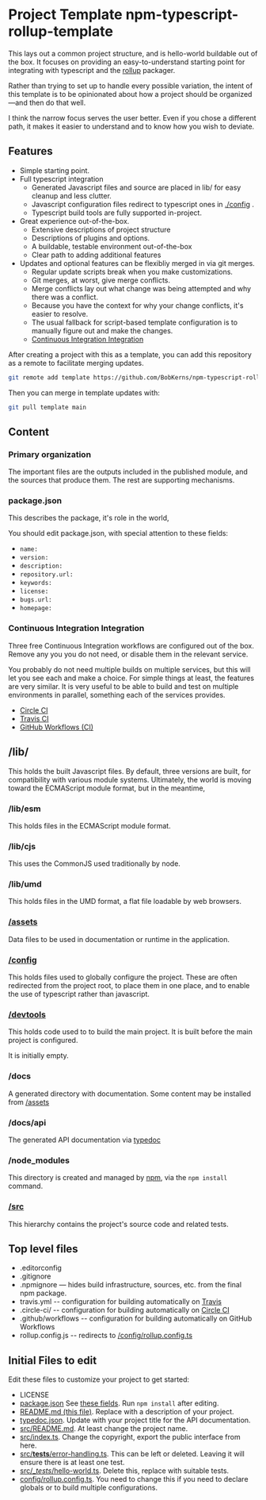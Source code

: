 # Project Template npm-typescript-rollup-template

This lays out a common project structure, and is hello-world buildable out of the box.
It focuses on providing an easy-to-understand starting point for integrating
with typescript and the [rollup](https://www.rollupjs.org) packager.

Rather than trying to set up to handle every possible variation, the intent of this
template is to be opinionated about how a project should be organized—and then do that well.

I think the narrow focus serves the user better. Even if you chose a different path,
it makes it easier to understand and to know how you wish to deviate.

## Features

* Simple starting point.
* Full typescript integration
  * Generated Javascript files and source are placed in lib/ for easy cleanup and less clutter.
  * Javascript configuration files redirect to typescript ones in [./config](config/README.md) .
  * Typescript build tools are fully supported in-project.
* Great experience out-of-the-box.
  * Extensive descriptions of project structure
  * Descriptions of plugins and options.
  * A buildable, testable environment out-of-the-box
  * Clear path to adding additional features
* Updates and optional features can be flexibliy merged in via git merges.
  * Regular update scripts break when you make customizations.
  * Git merges, at worst, give merge conflicts.
  * Merge conflicts lay out what change was being attempted and why there was a conflict.
  * Because you have the context for why your change conflicts, it's easier to resolve.
  * The usual fallback for script-based template configuration is to manually figure out and make the changes.
  * [Continuous Integration Integration](#continuous-integration-integration)

After creating a project with this as a template, you can add this repository as a remote to facilitate merging updates.

```bash
git remote add template https://github.com/BobKerns/npm-typescript-rollup-template.git
```

Then you can merge in template updates with:

```bash
git pull template main
```

## Content

### Primary organization

The important files are the outputs included in the published module, and the sources that
produce them. The rest are supporting mechanisms.

### <a name='package.json'></a>package.json

This describes the package, it's role in the world,

You should edit package.json, with special attention to these fields:

* `name:`
* `version:`
* `description:`
* `repository.url:`
* `keywords:`
* `license:`
* `bugs.url:`
* `homepage:`

### Continuous Integration Integration

Three free Continuous Integration workflows are configured out of the box.  Remove any you
you do not need, or disable them in the relevant service.

You probably do not need multiple builds on multiple services, but this will let you see each and make a choice.
For simple things at least, the features are very similar. It is very useful to be able to build and test on multiple
environments in parallel, something each of the services provides.

* [Circle CI](https://circleci.com)
* [Travis CI](https://travis-ci.com)
* [GitHub Workflows (CI)](https://github.com)

## /lib/

This holds the built Javascript files. By default, three versions are built, for compatibility with various module systems.
Ultimately, the world is moving toward the ECMAScript module format, but in the meantime,

### /lib/esm

This holds files in the ECMAScript module format.

### /lib/cjs

This uses the CommonJS used traditionally by node.

### /lib/umd

This holds files in the UMD format, a flat file loadable by web browsers.

### [/assets](/assets/README.md)

Data files to be used in documentation or runtime in the application.

### [/config](/config/README.md)

This holds files used to globally configure the project. These are often redirected from the project root,
to place them in one place, and to enable the use of typescript rather than javascript.

### [/devtools](/devtools/README.md)

This holds code used to to build the main project. It is built before the main project is configured.

It is initially empty.

### /docs

A generated directory with documentation. Some content may be installed from [/assets](/assets/README.md)

### /docs/api

The generated API documentation via [typedoc](https://typedoc.org)

### /node_modules

This directory is created and managed by [npm](https://npmjs.com), via the `npm install` command.

### [/src](/src/README.md)

This hierarchy contains the project's source code and related tests.

## Top level files

* .editorconfig
* .gitignore
* .npmignore — hides build infrastructure, sources, etc. from the final npm package.
* travis.yml -- configuration for building automatically on [Travis](https://travis-ci.com/)
* .circle-ci/ -- configuration for building automatically on [Circle CI](https://circleci.com)
* .github/workflows -- configuration for building automatically on GitHub Workflows
* rollup.config.js -- redirects to [/config/rollup.config.ts](/config/rollup.config.ts)

## Initial Files to edit

Edit these files to customize your project to get started:

* LICENSE
* [package.json](package.json) See [these fields](#package.json). Run `npm install` after editing.
* [README.md (this file)](README.md). Replace with a description of your project.
* [typedoc.json](typedoc.json). Update with your project title for the API documentation.
* [src/README.md](src/README.md). At least change the project name.
* [src/index.ts](src/index.ts). Change the copyright, export the public interface from here.
* [src/__tests__/error-handling.ts](src/_tests_/error-handling-ts). This can be left or deleted. Leaving it
  will ensure there is at least one test.
* [src/__tests_/hello-world.ts](src/__tests__/hello-world.ts). Delete this, replace with suitable tests.
* [config/rollup.config.ts](config/rollup.config.ts). You need to change this if you need to declare globals
  or to build multiple configurations.

[Continuous Integration Integration]: #continuous-integration-integration
